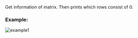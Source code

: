 
Get information of matrix. Then prints which rows consist of 0.

### Example:

![example1](https://user-images.githubusercontent.com/108831247/182932090-da073b1a-23e6-4a7c-be58-265425c0e356.png)

